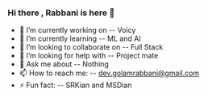### Hi there , Rabbani is here 👋

- 🔭 I’m currently working on -- Voicy
- 🌱 I’m currently learning -- ML and AI
- 👯 I’m looking to collaborate on -- Full Stack
- 🤔 I’m looking for help with -- Project mate
- 💬 Ask me about -- Nothing
- 📫 How to reach me: -- dev.golamrabbani@gmail.com
- ⚡ Fun fact: -- SRKian and MSDian

